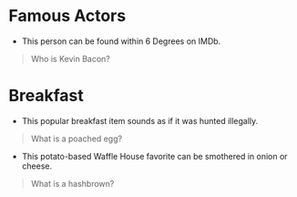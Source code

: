   # Famous Actors
  - This person can be found within 6 Degrees on IMDb.
  > Who is Kevin Bacon?

  # Breakfast
  - This popular breakfast item sounds as if it was hunted illegally.
  > What is a poached egg?
  - This potato-based Waffle House favorite can be smothered in onion or cheese.
  > What is a hashbrown?
